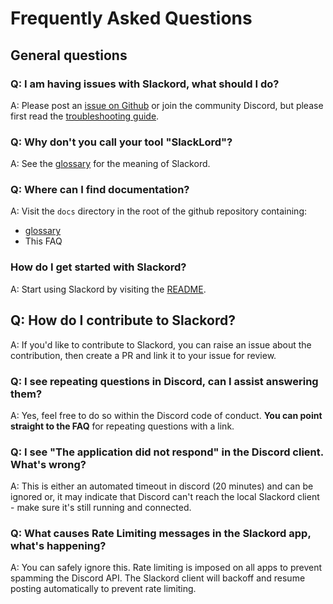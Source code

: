# Frequently Asked Questions

## General questions     

### Q: I am having issues with Slackord, what should I do?
A: Please post an [issue on Github](https://github.com/thomasloupe/Slackord/issues) or join the community Discord, but please first read the [troubleshooting guide](https://github.com/thomasloupe/Slackord2/wiki/Troubleshooting).     

### Q: Why don't you call your tool "SlackLord"?
A: See the [glossary](./glossary.md) for the meaning of Slackord.

### Q: Where can I find documentation?
A: Visit the `docs` directory in the root of the github repository containing:
- [glossary](./glossary.md)
- This FAQ

### How do I get started with Slackord?
A: Start using Slackord by visiting the [README](../README.md).

## Q: How do I contribute to Slackord?
A: If you'd like to contribute to Slackord, you can raise an issue about the contribution, then create a PR and link it to your issue for review.

### Q: I see repeating questions in Discord, can I assist answering them?
A: Yes, feel free to do so within the Discord code of conduct. **You can point straight to the FAQ** for repeating questions with a link.

### Q: I see "The application did not respond" in the Discord client. What's wrong?
A: This is either an automated timeout in discord (20 minutes) and can be ignored or, it may indicate that Discord can't reach the local Slackord client - make sure it's still running and connected. 

### Q: What causes Rate Limiting messages in the Slackord app, what's happening?
A: You can safely ignore this. Rate limiting is imposed on all apps to prevent spamming the Discord API. The Slackord client will backoff and resume posting automatically to prevent rate limiting.
